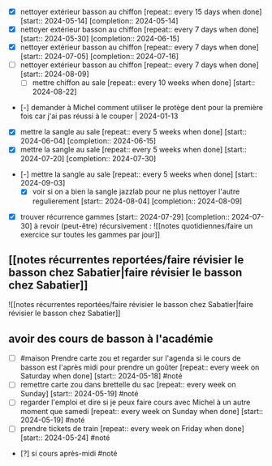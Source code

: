  
- [X] nettoyer extérieur basson au chiffon  [repeat:: every 15 days when done]  [start:: 2024-05-14]  [completion:: 2024-05-14]
- [X] nettoyer extérieur basson au chiffon  [repeat:: every 7 days when done]  [start:: 2024-05-30]  [completion:: 2024-06-15]
- [X] nettoyer extérieur basson au chiffon  [repeat:: every 7 days when done]  [start:: 2024-07-05]  [completion:: 2024-07-16]
- [ ] nettoyer extérieur basson au chiffon  [repeat:: every 7 days when done]  [start:: 2024-08-09]
	- [ ] mettre chiffon au sale  [repeat:: every 10 weeks when done]  [start:: 2024-08-22]
- [-] demander à Michel comment utiliser le protège dent pour la première fois car j'ai pas réussi à le couper | 2024-01-13
- [X] mettre la sangle au sale  [repeat:: every 5 weeks when done]  [start:: 2024-06-04]  [completion:: 2024-06-15]
- [X] mettre la sangle au sale  [repeat:: every 5 weeks when done]  [start:: 2024-07-20]  [completion:: 2024-07-30]
- [-] mettre la sangle au sale  [repeat:: every 5 weeks when done]  [start:: 2024-09-03]
	- [x] voir si on a bien la sangle jazzlab pour ne plus nettoyer l'autre regulierement  [start:: 2024-08-04]  [completion:: 2024-08-09]
- [X] trouver récurrence gammes  [start:: 2024-07-29]  [completion:: 2024-07-30]
à revoir (peut-être) récursivement : 
![[notes quotidiennes/faire un exercice sur toutes les gammes par jour]]
## [[notes récurrentes reportées/faire révisier le basson chez Sabatier|faire révisier le basson chez Sabatier]]
![[notes récurrentes reportées/faire révisier le basson chez Sabatier|faire révisier le basson chez Sabatier]]
## avoir des cours de basson à l'académie
- [ ] #maison Prendre carte zou et regarder sur l'agenda si le cours de basson est l'après midi pour prendre un goûter  [repeat:: every week on Saturday when done]  [start:: 2024-05-18] #noté
- [ ] remettre carte zou dans brettelle du sac  [repeat:: every week on Sunday]  [start:: 2024-05-19] #noté
- [ ] regarder l'emploi et dire si je peux faire cours avec Michel à un autre moment que samedi  [repeat:: every week on Sunday when done]  [start:: 2024-05-19] #noté
- [ ] prendre tickets de train  [repeat:: every week on Friday when done]  [start:: 2024-05-24] #noté
- [?] si cours après-midi #noté